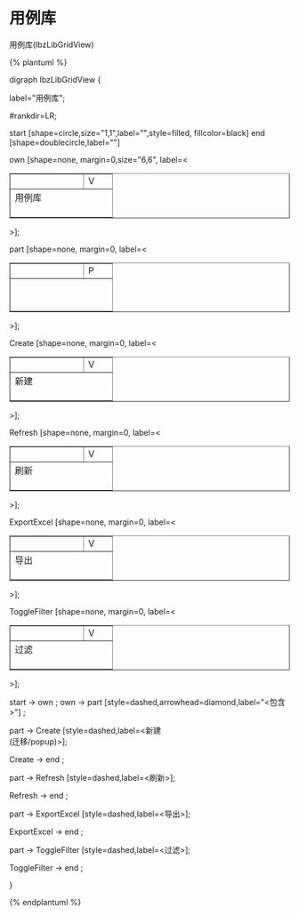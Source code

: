 # 用例库

用例库(IbzLibGridView)

{% plantuml %}

digraph IbzLibGridView {

label="用例库";    

#rankdir=LR;

start [shape=circle,size="1,1",label="",style=filled, fillcolor=black]
end [shape=doublecircle,label=""]

own [shape=none, margin=0,size="6,6", label=<
<TABLE WIDTH="150" BORDER="1" CELLBORDER="1" >
<TR>
<TD WIDTH="115" BORDER="0" COLSPAN="3"></TD><TD WIDTH="35" BORDER="0">V</TD>
</TR>
<TR>
<TD BORDER="0" COLSPAN="4" CELLPADDING="10">用例库<BR/><BR/></TD>
</TR>
</TABLE>
>];

part [shape=none, margin=0, label=<
<TABLE WIDTH="150" BORDER="1" CELLBORDER="1" >
<TR>
<TD WIDTH="115" BORDER="0" COLSPAN="3"></TD><TD WIDTH="35" BORDER="0">P</TD> 
</TR>
<TR>
<TD BORDER="0" COLSPAN="4" CELLPADDING="10">




<BR/></TD>
</TR>
</TABLE>
>];


Create [shape=none, margin=0, label=<
<TABLE WIDTH="150" BORDER="1" CELLBORDER="1" >
<TR>
<TD WIDTH="115" BORDER="0" COLSPAN="3"></TD><TD WIDTH="35" BORDER="0">V</TD>
</TR>
<TR>
<TD BORDER="0" COLSPAN="4" CELLPADDING="10">新建<BR/><BR/></TD>
</TR>
</TABLE>
>];



Refresh [shape=none, margin=0, label=<
<TABLE WIDTH="150" BORDER="1" CELLBORDER="1" >
<TR>
<TD WIDTH="115" BORDER="0" COLSPAN="3"></TD><TD WIDTH="35" BORDER="0">V</TD>
</TR>
<TR>
<TD BORDER="0" COLSPAN="4" CELLPADDING="10">刷新<BR/><BR/></TD>
</TR>
</TABLE>
>];



ExportExcel [shape=none, margin=0, label=<
<TABLE WIDTH="150" BORDER="1" CELLBORDER="1" >
<TR>
<TD WIDTH="115" BORDER="0" COLSPAN="3"></TD><TD WIDTH="35" BORDER="0">V</TD>
</TR>
<TR>
<TD BORDER="0" COLSPAN="4" CELLPADDING="10">导出<BR/><BR/></TD>
</TR>
</TABLE>
>];



ToggleFilter [shape=none, margin=0, label=<
<TABLE WIDTH="150" BORDER="1" CELLBORDER="1" >
<TR>
<TD WIDTH="115" BORDER="0" COLSPAN="3"></TD><TD WIDTH="35" BORDER="0">V</TD>
</TR>
<TR>
<TD BORDER="0" COLSPAN="4" CELLPADDING="10">过滤<BR/><BR/></TD>
</TR>
</TABLE>
>];



start -> own ;
own -> part [style=dashed,arrowhead=diamond,label="<包含>"] ;


part -> Create [style=dashed,label=<新建<BR/>(迁移/popup)>];

Create -> end ;



part -> Refresh [style=dashed,label=<刷新>];

Refresh -> end ;



part -> ExportExcel [style=dashed,label=<导出>];

ExportExcel -> end ;



part -> ToggleFilter [style=dashed,label=<过滤>];

ToggleFilter -> end ;



}

{% endplantuml %}

